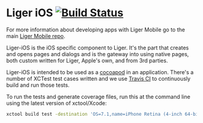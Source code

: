 # Liger iOS [![Build Status](https://api.travis-ci.org/reachlocal/liger-ios.png)](https://travis-ci.org/reachlocal/liger-ios)

For more information about developing apps with Liger Mobile go to the main [Liger Mobile repo](https://github.com/reachlocal/liger).

Liger-iOS is the iOS specific component to Liger. It's the part that creates and opens pages and dialogs and is the gateway into using native pages, both custom written for Liger, Apple's own, and from 3rd parties.

Liger-iOS is intended to be used as a [cocoapod](http://www.cocoapods.org) in an application. There's a number of XCTest test cases written and we use [Travis CI](https://travis-ci.org/reachlocal/liger-ios) to continuously build and run those tests.

To run the tests and generate coverage files, run this at the command line using the latest version of xctool/Xcode:

```bash
xctool build test -destination 'OS=7.1,name=iPhone Retina (4-inch 64-bit)' GCC_GENERATE_TEST_COVERAGE_FILES=YES GCC_INSTRUMENT_PROGRAM_FLOW_ARCS=YES
```